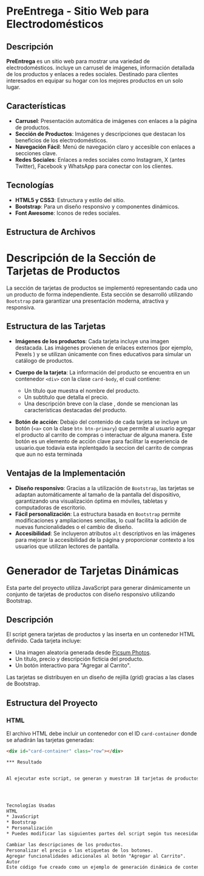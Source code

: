 # PreEntrega - Sitio Web para Electrodomésticos

## Descripción

**PreEntrega** es un sitio web para mostrar una variedad de electrodomésticos. incluye un carrusel de imágenes, información detallada de los productos y enlaces a redes sociales. Destinado para clientes interesados en equipar su hogar con los mejores productos en un solo lugar.

## Características

- **Carrusel**: Presentación automática de imágenes con enlaces a la página de productos.
- **Sección de Productos**: Imágenes y descripciones que destacan los beneficios de los electrodomésticos.
- **Navegación Fácil**: Menú de navegación claro y accesible con enlaces a secciones clave.
- **Redes Sociales**: Enlaces a redes sociales como Instagram, X (antes Twitter), Facebook y WhatsApp para conectar con los clientes.

## Tecnologías

- **HTML5 y CSS3**: Estructura y estilo del sitio.
- **Bootstrap**: Para un diseño responsivo y componentes dinámicos.
- **Font Awesome**: Iconos de redes sociales.
  
## Estructura de Archivos



# Descripción de la Sección de Tarjetas de Productos

La sección de tarjetas de productos se implementó representando cada uno un producto de forma independiente. Esta sección se desarrolló utilizando `Bootstrap` para garantizar una presentación moderna, atractiva y responsiva.

## Estructura de las Tarjetas

- **Imágenes de los productos**: Cada tarjeta incluye una imagen destacada. Las imágenes provienen de enlaces externos (por ejemplo, Pexels ) y se utilizan únicamente con fines educativos para simular un catálogo de productos.
- **Cuerpo de la tarjeta**: La información del producto se encuentra en un contenedor `<div>` con la clase `card-body`, el cual contiene:
  - Un título que muestra el nombre del producto.
  - Un subtítulo  que detalla el precio.
  - Una descripción breve con la clase , donde se mencionan las características destacadas del producto.


- **Botón de acción**: Debajo del contenido de cada tarjeta se incluye un botón (`<a>` con la clase `btn btn-primary`) que permite al usuario agregar el producto al carrito de compras o interactuar de alguna manera. Este botón es un elemento de acción clave para facilitar la experiencia de usuario.que todavia esta inplentqado la seccion del carrito de compras que aun no esta terminada

## Ventajas de la Implementación
- **Diseño responsivo**: Gracias a la utilización de `Bootstrap`, las tarjetas se adaptan automáticamente al tamaño de la pantalla del dispositivo, garantizando una visualización óptima en móviles, tabletas y computadoras de escritorio.
- **Fácil personalización**: La estructura basada en `Bootstrap` permite modificaciones y ampliaciones sencillas, lo cual facilita la adición de nuevas funcionalidades o el cambio de diseño.
- **Accesibilidad**: Se incluyeron atributos `alt` descriptivos en las imágenes para mejorar la accesibilidad de la página y proporcionar contexto a los usuarios que utilizan lectores de pantalla.



# Generador de Tarjetas Dinámicas

Esta parte del  proyecto utiliza JavaScript para generar dinámicamente un conjunto de tarjetas de productos con diseño responsivo utilizando Bootstrap.

## Descripción

El script genera  tarjetas de productos y las inserta en un contenedor HTML definido. Cada tarjeta incluye:

- Una imagen aleatoria generada desde [Picsum Photos](https://picsum.photos/).
- Un título, precio y descripción ficticia del producto.
- Un botón interactivo para "Agregar al Carrito".

Las tarjetas se distribuyen en un diseño de rejilla (grid) gracias a las clases de Bootstrap.

## Estructura del Proyecto

### HTML

El archivo HTML debe incluir un contenedor con el ID `card-container` donde se añadirán las tarjetas generadas:

```html
<div id="card-container" class="row"></div> 

*** Resultado


Al ejecutar este script, se generan y muestran 18 tarjetas de productos, distribuidas en tres columnas gracias a las clases de Bootstrap. Las imágenes son únicas para cada tarjeta y el contenido textual describe un producto ficticio con un precio fijo y un botón para agregar al carrito. Este código es una base útil para catálogos dinámicos en aplicaciones de comercio electrónico.




Tecnologías Usadas
HTML
* JavaScript
* Bootstrap
* Personalización
* Puedes modificar las siguientes partes del script según tus necesidades:

Cambiar las descripciones de los productos.
Personalizar el precio o las etiquetas de los botones.
Agregar funcionalidades adicionales al botón "Agregar al Carrito".
Autor
Este código fue creado como un ejemplo de generación dinámica de contenido para páginas web.
